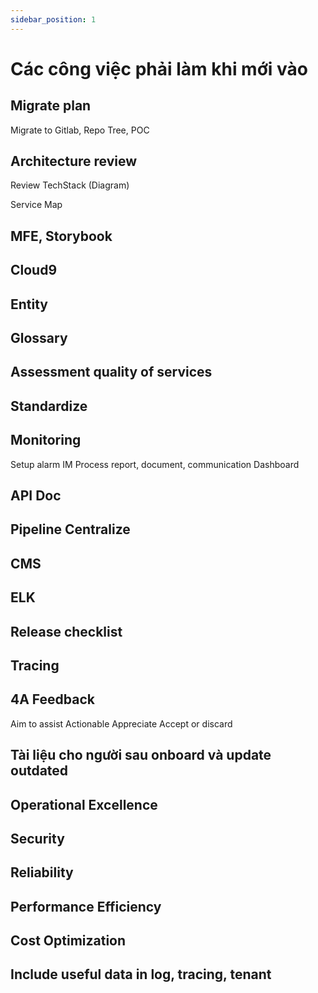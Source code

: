 ```yaml
---
sidebar_position: 1
---
```


# Các công việc phải làm khi mới vào

## Migrate plan

Migrate to Gitlab, Repo Tree, POC
## 
## Architecture review

Review TechStack (Diagram)

Service Map

## MFE, Storybook

## Cloud9

## Entity

## Glossary

## Assessment quality of services

## Standardize

## Monitoring

Setup alarm
IM
Process report, document, communication
Dashboard

## API Doc

## Pipeline Centralize

## CMS

## ELK

## Release checklist

## Tracing

## 4A Feedback
Aim to assist
Actionable
Appreciate
Accept or discard

## Tài liệu cho người sau onboard và update outdated

## Operational Excellence

## Security

## Reliability

## Performance Efficiency

## Cost Optimization

## Include useful data in log, tracing, tenant